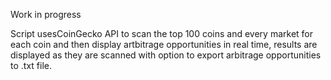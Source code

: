 Work in progress

Script usesCoinGecko API to scan the top 100 coins and every market for each coin and then display artbitrage opportunities in real time,
results are displayed as they are scanned with option to export arbitrage opportunities to .txt file.
